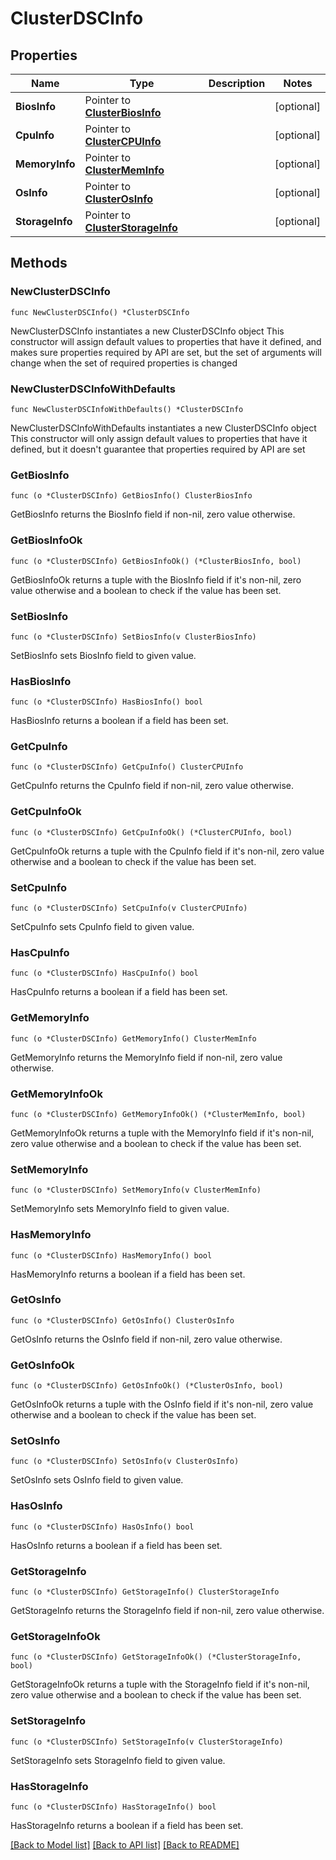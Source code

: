 # ClusterDSCInfo

## Properties

Name | Type | Description | Notes
------------ | ------------- | ------------- | -------------
**BiosInfo** | Pointer to [**ClusterBiosInfo**](clusterBiosInfo.md) |  | [optional] 
**CpuInfo** | Pointer to [**ClusterCPUInfo**](clusterCPUInfo.md) |  | [optional] 
**MemoryInfo** | Pointer to [**ClusterMemInfo**](clusterMemInfo.md) |  | [optional] 
**OsInfo** | Pointer to [**ClusterOsInfo**](clusterOsInfo.md) |  | [optional] 
**StorageInfo** | Pointer to [**ClusterStorageInfo**](clusterStorageInfo.md) |  | [optional] 

## Methods

### NewClusterDSCInfo

`func NewClusterDSCInfo() *ClusterDSCInfo`

NewClusterDSCInfo instantiates a new ClusterDSCInfo object
This constructor will assign default values to properties that have it defined,
and makes sure properties required by API are set, but the set of arguments
will change when the set of required properties is changed

### NewClusterDSCInfoWithDefaults

`func NewClusterDSCInfoWithDefaults() *ClusterDSCInfo`

NewClusterDSCInfoWithDefaults instantiates a new ClusterDSCInfo object
This constructor will only assign default values to properties that have it defined,
but it doesn't guarantee that properties required by API are set

### GetBiosInfo

`func (o *ClusterDSCInfo) GetBiosInfo() ClusterBiosInfo`

GetBiosInfo returns the BiosInfo field if non-nil, zero value otherwise.

### GetBiosInfoOk

`func (o *ClusterDSCInfo) GetBiosInfoOk() (*ClusterBiosInfo, bool)`

GetBiosInfoOk returns a tuple with the BiosInfo field if it's non-nil, zero value otherwise
and a boolean to check if the value has been set.

### SetBiosInfo

`func (o *ClusterDSCInfo) SetBiosInfo(v ClusterBiosInfo)`

SetBiosInfo sets BiosInfo field to given value.

### HasBiosInfo

`func (o *ClusterDSCInfo) HasBiosInfo() bool`

HasBiosInfo returns a boolean if a field has been set.

### GetCpuInfo

`func (o *ClusterDSCInfo) GetCpuInfo() ClusterCPUInfo`

GetCpuInfo returns the CpuInfo field if non-nil, zero value otherwise.

### GetCpuInfoOk

`func (o *ClusterDSCInfo) GetCpuInfoOk() (*ClusterCPUInfo, bool)`

GetCpuInfoOk returns a tuple with the CpuInfo field if it's non-nil, zero value otherwise
and a boolean to check if the value has been set.

### SetCpuInfo

`func (o *ClusterDSCInfo) SetCpuInfo(v ClusterCPUInfo)`

SetCpuInfo sets CpuInfo field to given value.

### HasCpuInfo

`func (o *ClusterDSCInfo) HasCpuInfo() bool`

HasCpuInfo returns a boolean if a field has been set.

### GetMemoryInfo

`func (o *ClusterDSCInfo) GetMemoryInfo() ClusterMemInfo`

GetMemoryInfo returns the MemoryInfo field if non-nil, zero value otherwise.

### GetMemoryInfoOk

`func (o *ClusterDSCInfo) GetMemoryInfoOk() (*ClusterMemInfo, bool)`

GetMemoryInfoOk returns a tuple with the MemoryInfo field if it's non-nil, zero value otherwise
and a boolean to check if the value has been set.

### SetMemoryInfo

`func (o *ClusterDSCInfo) SetMemoryInfo(v ClusterMemInfo)`

SetMemoryInfo sets MemoryInfo field to given value.

### HasMemoryInfo

`func (o *ClusterDSCInfo) HasMemoryInfo() bool`

HasMemoryInfo returns a boolean if a field has been set.

### GetOsInfo

`func (o *ClusterDSCInfo) GetOsInfo() ClusterOsInfo`

GetOsInfo returns the OsInfo field if non-nil, zero value otherwise.

### GetOsInfoOk

`func (o *ClusterDSCInfo) GetOsInfoOk() (*ClusterOsInfo, bool)`

GetOsInfoOk returns a tuple with the OsInfo field if it's non-nil, zero value otherwise
and a boolean to check if the value has been set.

### SetOsInfo

`func (o *ClusterDSCInfo) SetOsInfo(v ClusterOsInfo)`

SetOsInfo sets OsInfo field to given value.

### HasOsInfo

`func (o *ClusterDSCInfo) HasOsInfo() bool`

HasOsInfo returns a boolean if a field has been set.

### GetStorageInfo

`func (o *ClusterDSCInfo) GetStorageInfo() ClusterStorageInfo`

GetStorageInfo returns the StorageInfo field if non-nil, zero value otherwise.

### GetStorageInfoOk

`func (o *ClusterDSCInfo) GetStorageInfoOk() (*ClusterStorageInfo, bool)`

GetStorageInfoOk returns a tuple with the StorageInfo field if it's non-nil, zero value otherwise
and a boolean to check if the value has been set.

### SetStorageInfo

`func (o *ClusterDSCInfo) SetStorageInfo(v ClusterStorageInfo)`

SetStorageInfo sets StorageInfo field to given value.

### HasStorageInfo

`func (o *ClusterDSCInfo) HasStorageInfo() bool`

HasStorageInfo returns a boolean if a field has been set.


[[Back to Model list]](../README.md#documentation-for-models) [[Back to API list]](../README.md#documentation-for-api-endpoints) [[Back to README]](../README.md)


